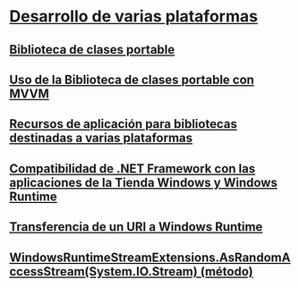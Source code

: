 # [Desarrollo de varias plataformas](index.md)
## [Biblioteca de clases portable](cross-platform-development-with-the-portable-class-library.md)
## [Uso de la Biblioteca de clases portable con MVVM](using-portable-class-library-with-model-view-view-model.md)
## [Recursos de aplicación para bibliotecas destinadas a varias plataformas](app-resources-for-libraries-that-target-multiple-platforms.md)
## [Compatibilidad de .NET Framework con las aplicaciones de la Tienda Windows y Windows Runtime](support-for-windows-store-apps-and-windows-runtime.md)
## [Transferencia de un URI a Windows Runtime](passing-a-uri-to-the-windows-runtime.md)
## [WindowsRuntimeStreamExtensions.AsRandomAccessStream(System.IO.Stream) (método)](windowsruntimestreamextensions-asrandomaccessstream-method.md)
